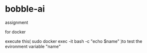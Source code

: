 # bobble-ai
assignment

for docker

execute this(  sudo docker exec -it <containerid>  bash -c "echo $name" )to test the evironment  variable "name"
